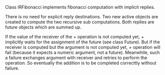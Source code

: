 Class IRFibonacci implements fibonacci computation with implicit replies.

There is no need for explicit reply destinations. Two new active objects are created to compute the two recursive sub computations. Both replies are future objects which are summed up.

If the value of the receiver of the + operation is not computed yet, + implicitly waits for the assignment of the future (see class Future). But if the receiver is computed but the argument is not computed yet, + operation will fail (because it expects a numeric argument, not a future). Meanwhile, such a failure exchanges argument with receiver and retries to perform the operation. So eventually the addition is to be completed correcttly without failure.